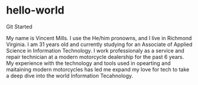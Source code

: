 # hello-world
Git Started

My name is Vincent Mills.
I use the He/him pronowns, and I live in Richmond Virginia.
I am 31 years old and currently studying for an Associate of Applied Science in Information Technology. 
I work professionaly as a service and repair technician at a modern motorcycle dealership for the past 6 years. 
My experience with the technology and tools used in opearting and maitaining modern motorcycles has led me expand my love for tech to take a deep dive into the world Information Tecahnology. 

